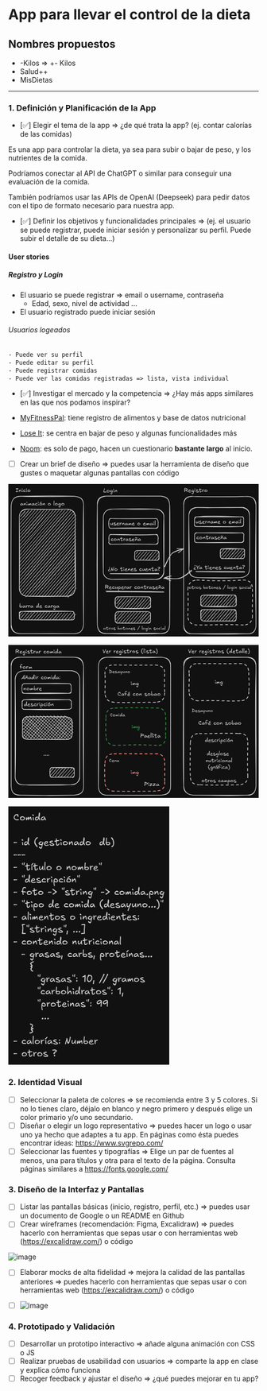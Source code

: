 # App para llevar el control de la dieta

## Nombres propuestos

- -Kilos => +- Kilos
- Salud++
- MisDietas

---

### 1. Definición y Planificación de la App

- [✅] Elegir el tema de la app => ¿de qué trata la app? (ej. contar calorías de las comidas)

Es una app para controlar la dieta, ya sea para subir o bajar de peso, y los nutrientes de la comida.

Podríamos conectar al API de ChatGPT o similar para conseguir una evaluación de la comida.

También podríamos usar las APIs de OpenAI (Deepseek) para pedir datos con el tipo de formato necesario para nuestra app.

- [✅] Definir los objetivos y funcionalidades principales => (ej. el usuario se puede registrar, puede iniciar sesión y personalizar su perfil. Puede subir el detalle de su dieta...)

#### User stories

##### Registro y Login

- El usuario se puede registrar => email o username, contraseña
    - Edad, sexo, nivel de actividad ...
- El usuario registrado puede iniciar sesión

###### Usuarios logeados

    - Puede ver su perfil
    - Puede editar su perfil
    - Puede registrar comidas
    - Puede ver las comidas registradas => lista, vista individual

- [✅] Investigar el mercado y la competencia => ¿Hay más apps similares en las que nos podamos inspirar?

- [MyFitnessPal](https://www.myfitnesspal.com/es): tiene registro de alimentos y base de datos nutricional
- [Lose It](https://www.loseit.com/): se centra en bajar de peso y algunas funcionalidades más
- [Noom](https://www.noom.com/): es solo de pago, hacen un cuestionario **bastante largo** al inicio.

- [ ] Crear un brief de diseño => puedes usar la herramienta de diseño que gustes o maquetar algunas pantallas con código

![Pantallas iniciales App](./pantallas_iniciales_app.png)

![Pantallas App](./pantallas_app.png)

![Pantallas iniciales App](./objeto_comida.png)

### 2. Identidad Visual

- [ ] Seleccionar la paleta de colores => se recomienda entre 3 y 5 colores. Si no lo tienes claro, déjalo en blanco y negro primero y después elige un color primario y/o uno secundario.
- [ ] Diseñar o elegir un logo representativo => puedes hacer un logo o usar uno ya hecho que adaptes a tu app. En páginas como ésta puedes encontrar ideas: https://www.svgrepo.com/
- [ ] Seleccionar las fuentes y tipografías => Elige un par de fuentes al menos, una para títulos y otra para el texto de la página. Consulta páginas similares a https://fonts.google.com/

### 3. Diseño de la Interfaz y Pantallas

- [ ] Listar las pantallas básicas (inicio, registro, perfil, etc.) => puedes usar un documento de Google o un README en Github
- [ ] Crear wireframes (recomendación: Figma, Excalidraw) => puedes hacerlo con herramientas que sepas usar o con herramientas web (https://excalidraw.com/) o código

![image](https://github.com/user-attachments/assets/800c7ae9-9d64-44dd-84f9-a856c8b47cfd)


- [ ] Elaborar mocks de alta fidelidad => mejora la calidad de las pantallas anteriores => puedes hacerlo con herramientas que sepas usar o con herramientas web (https://excalidraw.com/) o código

- [ ] ![image](https://github.com/user-attachments/assets/89a13c96-ad98-40a2-81ff-27596aab5b5b)


### 4. Prototipado y Validación

- [ ] Desarrollar un prototipo interactivo => añade alguna animación con CSS o JS
- [ ] Realizar pruebas de usabilidad con usuarios => comparte la app en clase y explica cómo funciona
- [ ] Recoger feedback y ajustar el diseño => ¿qué puedes mejorar en tu app?

